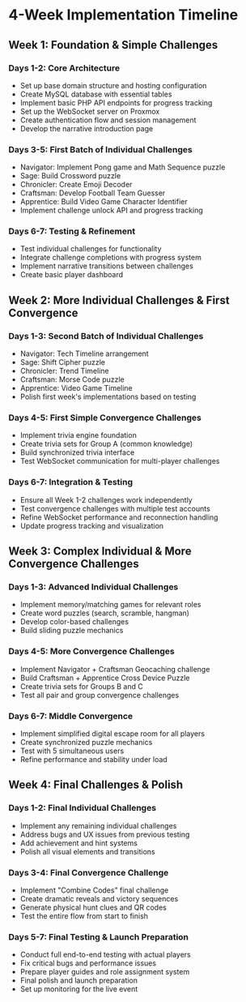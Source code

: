# 4-Week Implementation Timeline

## Week 1: Foundation & Simple Challenges

### Days 1-2: Core Architecture

- Set up base domain structure and hosting configuration
- Create MySQL database with essential tables
- Implement basic PHP API endpoints for progress tracking
- Set up the WebSocket server on Proxmox
- Create authentication flow and session management
- Develop the narrative introduction page

### Days 3-5: First Batch of Individual Challenges

- Navigator: Implement Pong game and Math Sequence puzzle
- Sage: Build Crossword puzzle
- Chronicler: Create Emoji Decoder
- Craftsman: Develop Football Team Guesser
- Apprentice: Build Video Game Character Identifier
- Implement challenge unlock API and progress tracking

### Days 6-7: Testing & Refinement

- Test individual challenges for functionality
- Integrate challenge completions with progress system
- Implement narrative transitions between challenges
- Create basic player dashboard

## Week 2: More Individual Challenges & First Convergence

### Days 1-3: Second Batch of Individual Challenges

- Navigator: Tech Timeline arrangement
- Sage: Shift Cipher puzzle
- Chronicler: Trend Timeline
- Craftsman: Morse Code puzzle
- Apprentice: Video Game Timeline
- Polish first week's implementations based on testing

### Days 4-5: First Simple Convergence Challenges

- Implement trivia engine foundation
- Create trivia sets for Group A (common knowledge)
- Build synchronized trivia interface
- Test WebSocket communication for multi-player challenges

### Days 6-7: Integration & Testing

- Ensure all Week 1-2 challenges work independently
- Test convergence challenges with multiple test accounts
- Refine WebSocket performance and reconnection handling
- Update progress tracking and visualization

## Week 3: Complex Individual & More Convergence Challenges

### Days 1-3: Advanced Individual Challenges

- Implement memory/matching games for relevant roles
- Create word puzzles (search, scramble, hangman)
- Develop color-based challenges
- Build sliding puzzle mechanics

### Days 4-5: More Convergence Challenges

- Implement Navigator + Craftsman Geocaching challenge
- Build Craftsman + Apprentice Cross Device Puzzle
- Create trivia sets for Groups B and C
- Test all pair and group convergence challenges

### Days 6-7: Middle Convergence

- Implement simplified digital escape room for all players
- Create synchronized puzzle mechanics
- Test with 5 simultaneous users
- Refine performance and stability under load

## Week 4: Final Challenges & Polish

### Days 1-2: Final Individual Challenges

- Implement any remaining individual challenges
- Address bugs and UX issues from previous testing
- Add achievement and hint systems
- Polish all visual elements and transitions

### Days 3-4: Final Convergence Challenge

- Implement "Combine Codes" final challenge
- Create dramatic reveals and victory sequences
- Generate physical hunt clues and QR codes
- Test the entire flow from start to finish

### Days 5-7: Final Testing & Launch Preparation

- Conduct full end-to-end testing with actual players
- Fix critical bugs and performance issues
- Prepare player guides and role assignment system
- Final polish and launch preparation
- Set up monitoring for the live event
